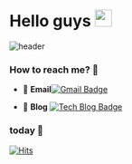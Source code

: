 <h1>Hello guys <img src="https://emojis.slackmojis.com/emojis/images/1577305505/7373/hand_wave.gif?1577305505" width="30"/></h1>

![header](https://capsule-render.vercel.app/api?type=cylinder&color=auto&height=300&section=header&text=seolhee%20github&fontSize=90)
<!--
https://github.com/kyechan99/capsule-render#wave
-->

### How to reach me? 🤔

- 📮  **Email**[![Gmail Badge](https://img.shields.io/badge/-mail-yellowgreen)](mailto:2750seolhee@naver.com)

- 📒  **Blog** [![Tech Blog Badge](http://img.shields.io/badge/-Tech%20blog-black?style=flat-square&logo=blogger&logoColor=white&link=https://fomaios.tistory.com/)](https://seolhee2750.tistory.com/)   

### today 👀
[![Hits](https://hits.seeyoufarm.com/api/count/incr/badge.svg?url=https%3A%2F%2Fgithub.com%2Fseolhee2750&count_bg=%23A996BA&title_bg=%23B6AA00&icon=&icon_color=%23E7E7E7&title=hits&edge_flat=false)](https://hits.seeyoufarm.com)
<!--
https://hits.seeyoufarm.com/
-->

<!--
**seolhee2750/seolhee2750** is a ✨ _special_ ✨ repository because its `README.md` (this file) appears on your GitHub profile.

Here are some ideas to get you started:

- 🔭 I’m currently working on ...
- 🌱 I’m currently learning ...
- 👯 I’m looking to collaborate on ...
- 🤔 I’m looking for help with ...
- 💬 Ask me about ...
- 📫 How to reach me: ...
- 😄 Pronouns: ...
- ⚡ Fun fact: ...
-->
